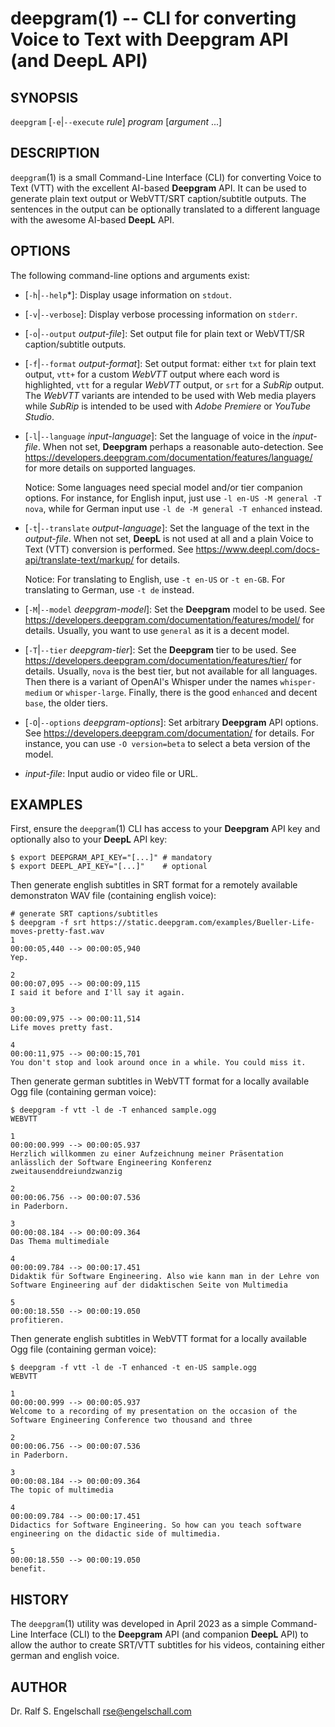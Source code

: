 
# deepgram(1) -- CLI for converting Voice to Text with Deepgram API (and DeepL API)

## SYNOPSIS

`deepgram`
\[`-e`|`--execute` *rule*\]
*program*
\[*argument* ...\]

## DESCRIPTION

`deepgram`(1) is a small Command-Line Interface (CLI) for converting
Voice to Text (VTT) with the excellent AI-based **Deepgram** API. It can
be used to generate plain text output or WebVTT/SRT caption/subtitle
outputs. The sentences in the output can be optionally translated to a
different language with the awesome AI-based **DeepL** API.

## OPTIONS

The following command-line options and arguments exist:

- \[`-h`|`--help`*\]:
  Display usage information on `stdout`.

- \[`-v`|`--verbose`\]:
  Display verbose processing information on `stderr`.

- \[`-o`|`--output` *output-file*\]:
  Set output file for plain text or WebVTT/SR caption/subtitle outputs.

- \[`-f`|`--format` *output-format*\]:
  Set output format: either `txt` for plain text output, `vtt+` for a
  custom *WebVTT* output where each word is highlighted, `vtt` for a
  regular *WebVTT* output, or `srt` for a *SubRip* output. The *WebVTT*
  variants are intended to be used with Web media players while *SubRip*
  is intended to be used with *Adobe Premiere* or *YouTube Studio*.

- \[`-l`|`--language` *input-language*\]:
  Set the language of voice in the *input-file*.
  When not set, **Deepgram** perhaps a reasonable auto-detection.
  See https://developers.deepgram.com/documentation/features/language/
  for more details on supported languages.

  Notice: Some languages need special model and/or tier companion
  options. For instance, for English input, just use `-l en-US -M
  general -T nova`, while for German input use `-l de -M general -T
  enhanced` instead.

- \[`-t`|`--translate` *output-language*\]:
  Set the language of the text in the *output-file*. When not set,
  **DeepL** is not used at all and a plain Voice to Text (VTT)
  conversion is performed. See https://www.deepl.com/docs-api/translate-text/markup/
  for details.

  Notice: For translating to English, use `-t en-US` or `-t en-GB`.
  For translating to German, use `-t de` instead.

- \[`-M`|`--model` *deepgram-model*\]:
  Set the **Deepgram** model to be used.
  See https://developers.deepgram.com/documentation/features/model/ for details.
  Usually, you want to use `general` as it is a decent model.

- \[`-T`|`--tier` *deepgram-tier*\]:
  Set the **Deepgram** tier to be used.
  See https://developers.deepgram.com/documentation/features/tier/ for details.
  Usually, `nova` is the best tier, but not available for all languages.
  Then there is a variant of OpenAI's Whisper under the names
  `whisper-medium` or `whisper-large`. Finally, there
  is the good `enhanced` and decent `base`, the older tiers.

- \[`-O`|`--options` *deepgram-options*\]:
  Set arbitrary **Deepgram** API options.
  See https://developers.deepgram.com/documentation/ for details.
  For instance, you can use `-O version=beta` to select a beta version of the model.

- *input-file*:
  Input audio or video file or URL.

## EXAMPLES

First, ensure the `deepgram`(1) CLI has access to your **Deepgram** API key
and optionally also to your **DeepL** API key:

```
$ export DEEPGRAM_API_KEY="[...]" # mandatory
$ export DEEPL_API_KEY="[...]"    # optional
```

Then generate english subtitles in SRT format for a remotely available
demonstraton WAV file (containing english voice):

```
# generate SRT captions/subtitles
$ deepgram -f srt https://static.deepgram.com/examples/Bueller-Life-moves-pretty-fast.wav
1
00:00:05,440 --> 00:00:05,940
Yep.

2
00:00:07,095 --> 00:00:09,115
I said it before and I'll say it again.

3
00:00:09,975 --> 00:00:11,514
Life moves pretty fast.

4
00:00:11,975 --> 00:00:15,701
You don't stop and look around once in a while. You could miss it.
```

Then generate german subtitles in WebVTT format for a locally available
Ogg file (containing german voice):

```
$ deepgram -f vtt -l de -T enhanced sample.ogg
WEBVTT

1
00:00:00.999 --> 00:00:05.937
Herzlich willkommen zu einer Aufzeichnung meiner Präsentation anlässlich der Software Engineering Konferenz zweitausenddreiundzwanzig

2
00:00:06.756 --> 00:00:07.536
in Paderborn.

3
00:00:08.184 --> 00:00:09.364
Das Thema multimediale

4
00:00:09.784 --> 00:00:17.451
Didaktik für Software Engineering. Also wie kann man in der Lehre von Software Engineering auf der didaktischen Seite von Multimedia

5
00:00:18.550 --> 00:00:19.050
profitieren.
```

Then generate english subtitles in WebVTT format for a locally available
Ogg file (containing german voice):

```
$ deepgram -f vtt -l de -T enhanced -t en-US sample.ogg
WEBVTT

1
00:00:00.999 --> 00:00:05.937
Welcome to a recording of my presentation on the occasion of the Software Engineering Conference two thousand and three

2
00:00:06.756 --> 00:00:07.536
in Paderborn.

3
00:00:08.184 --> 00:00:09.364
The topic of multimedia

4
00:00:09.784 --> 00:00:17.451
Didactics for Software Engineering. So how can you teach software engineering on the didactic side of multimedia.

5
00:00:18.550 --> 00:00:19.050
benefit.
```

## HISTORY

The `deepgram`(1) utility was developed in April 2023 as a simple
Command-Line Interface (CLI) to the **Deepgram** API (and companion
**DeepL** API) to allow the author to create SRT/VTT subtitles for his
videos, containing either german and english voice.

## AUTHOR

Dr. Ralf S. Engelschall <rse@engelschall.com>

